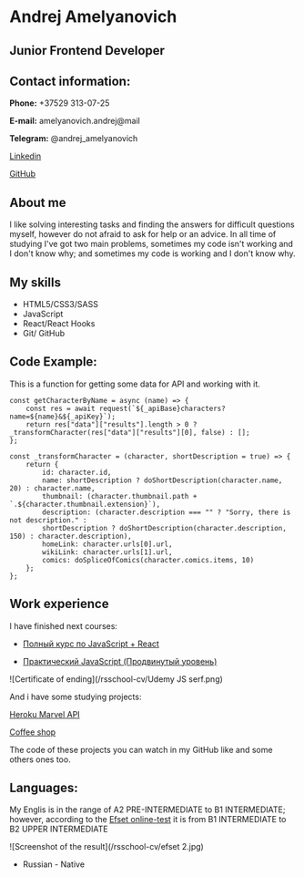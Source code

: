 # Andrej Amelyanovich

## Junior Frontend Developer

## Contact information:
**Phone:** +37529 313-07-25

**E-mail:** amelyanovich.andrej@mail

**Telegram:** @andrej_amelyanovich

[Linkedin](https://www.linkedin.com/in/andrej-a-14061995/)

[GitHub](https://github.com/andrej-a)

## About me

I like solving interesting tasks and finding the answers for difficult questions myself, however do not afraid to ask for help or an advice. In all time of studying I've got two main problems, sometimes my code isn't working and I don't know why; and sometimes my code is working and I don't know why.

## My skills

* HTML5/CSS3/SASS
* JavaScript
* React/React Hooks
* Git/ GitHub

## Code Example:

This is a function for getting some data for API and working with it.

``` 
const getCharacterByName = async (name) => {
    const res = await request(`${_apiBase}characters?name=${name}&${_apiKey}`);
    return res["data"]["results"].length > 0 ? _transformCharacter(res["data"]["results"][0], false) : [];
};

const _transformCharacter = (character, shortDescription = true) => {
    return {
        id: character.id,
        name: shortDescription ? doShortDescription(character.name, 20) : character.name,
        thumbnail: (character.thumbnail.path + `.${character.thumbnail.extension}`),
        description: (character.description === "" ? "Sorry, there is not description." : 
        shortDescription ? doShortDescription(character.description, 150) : character.description),
        homeLink: character.urls[0].url,
        wikiLink: character.urls[1].url,
        comics: doSpliceOfComics(character.comics.items, 10)
    };
};

```

## Work experience

I have finished next courses:

* [Полный курс по JavaScript + React](https://www.udemy.com/course/javascript_full/)

* [Практический JavaScript (Продвинутый уровень)](https://www.udemy.com/course/javascript_practice/)

![Certificate of ending](/rsschool-cv/Udemy JS serf.png)

And i have some studying projects:

[Heroku Marvel API](https://marvel-service-react-project.herokuapp.com/)

[Coffee shop](https://coffee-shop-react-project.herokuapp.com/)

The code of these projects you can watch in my GitHub like and some others ones too.

## Languages:

My Englis is in the range of A2 PRE-INTERMEDIATE to B1 INTERMEDIATE; however, according to the [Efset online-test](www.efset.org) it is from B1 INTERMEDIATE to B2 UPPER INTERMEDIATE 

![Screenshot of the result](/rsschool-cv/efset 2.jpg)

* Russian - Native


